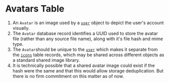 Avatars Table
=============
1. An `Avatar` is an image used by a [`user`](./050-users/md) object to depict the user's account visually.
2. The `Avatar` database record identifies a UUID used to store the avatar file (rather than any source file name), along with it's file hash and mime type.
3. The `Avatar`should be unique to the [`user`](./050-users/md) which makes it separate from the [`icons`](./040/icons.md) table records, which may be shared across different objects as a standard shared image library.
4. It is technically possible that a shared avatar image could exist if the hash were the same and that this would allow storage deduplication.  But there is no firm commitment on this matter as of now.